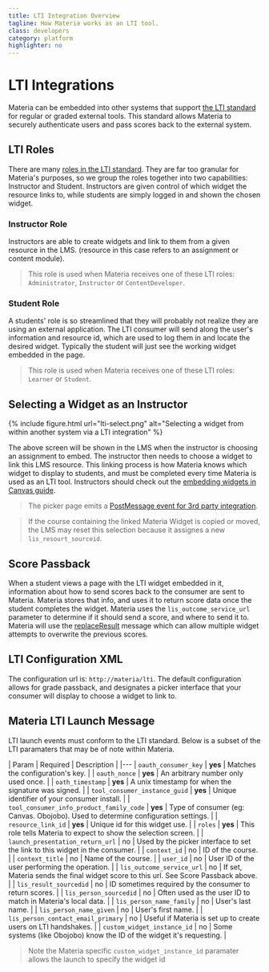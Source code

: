 ```yaml
---
title: LTI Integration Overview
tagline: How Materia works as an LTI tool.
class: developers
category: platform
highlighter: no
---
```

# LTI Integrations

Materia can be embedded into other systems that support [the LTI standard](http://www.imsglobal.org/toolsinteroperability2.cfm) for regular or graded external tools. This standard allows Materia to securely authenticate users and pass scores back to the external system.

## LTI Roles

There are many [roles in the LTI standard](http://www.imsglobal.org/LTI/v1p1/ltiIMGv1p1.html#_Toc319560486). They are far too granular for Materia's purposes, so we group the roles together into two capabilities: Instructor and Student.  Instructors are given control of which widget the resource links to, while students are simply logged in and shown the chosen widget.

### Instructor Role

Instructors are able to create widgets and link to them from a given resource in the LMS. (resource in this case refers to an assignment or content module).

> This role is used when Materia receives one of these LTI roles: `Administrator`, `Instructor` or `ContentDeveloper`.

### Student Role

A students' role is so streamlined that they will probably not realize they are using an external application. The LTI consumer will send along the user's information and resource id, which are used to log them in and locate the desired widget. Typically the student will just see the working widget embedded in the page.

> This role is used when Materia receives one of these LTI roles: `Learner` or `Student`.

## Selecting a Widget as an Instructor

{% include figure.html
	url="lti-select.png"
	alt="Selecting a widget from within another system via a LTI integration"
%}

The above screen will be shown in the LMS when the instructor is choosing an assignment to embed.  The instructor then needs to choose a widget to link this LMS resource. This linking process is how Materia knows which widget to display to students, and must be completed every time Materia is used as an LTI tool. Instructors should check out the [embedding widgets in Canvas guide](../create/embedding-in-canvas.html).

> The picker page emits a [PostMessage event for 3rd party integration](integration-events.html#widget-selection-event).

> If the course containing the linked Materia Widget is copied or moved, the LMS may reset this selection because it assignes a new `lis_resourt_sourceid`.


## Score Passback

When a student views a page with the LTI widget embedded in it, information about how to send scores back to the consumer are sent to Materia.  Materia stores that info, and uses it to return score data once the student completes the widget. Materia uses the `lis_outcome_service_url` parameter to determine if it should send a score, and where to send it to.  Materia will use the [replaceResult](http://www.imsglobal.org/LTI/v1p1/ltiIMGv1p1.html#_Toc319560473) message which can allow multiple widget attempts to overwrite the previous scores.

## LTI Configuration XML

The configuration url is: `http://materia/lti`. The default configuration allows for grade passback, and designates a picker interface that your consumer will display to choose a widget to link to.

## Materia LTI Launch Message

LTI launch events must conform to the LTI standard. Below is a subset of the LTI paramaters that may be of note within Materia.

| Param | Required | Description |
|---
| `oauth_consumer_key` | **yes** | Matches the configuration's key. |
| `oauth_nonce` | **yes** | An arbitrary number only used once. |
| `oath_timestamp` | **yes** | A unix timestamp for when the signature was signed. |
| `tool_consumer_instance_guid` | **yes** | Unique identifier of your consumer install. |
| `tool_consumer_info_product_family_code` | **yes** | Type of consumer (eg: Canvas. Obojobo). Used to determine configuration settings. |
| `resource_link_id` | **yes** | Unique id for this widget use. |
| `roles` | **yes** | This role tells Materia to expect to show the selection screen. |
| `launch_presentation_return_url` | no | Used by the picker interface to set the link to this widget in the consumer. |
| `context_id` | no | ID of the course. |
| `context_title` | no | Name of the course. |
| `user_id` | no | User ID of the user performing the operation. |
| `lis_outcome_service_url` | no | If set, Materia sends the final widget score to this url. See Score Passback above. |
| `lis_result_sourcedid` | no | ID sometimes required by the consumer to return scores. |
| `lis_person_sourcedid` | no | Often used as the user ID to match in Materia's local data. |
| `lis_person_name_family` | no | User's last name. |
| `lis_person_name_given` | no | User's first name. |
| `lis_person_contact_email_primary` | no | Useful if Materia is set up to create users on LTI handshakes. |
| `custom_widget_instance_id` | no | Some systems (like Obojobo) know the ID of the widget it's requesting. |

> Note the Materia specific `custom_widget_instance_id` paramater allows the launch to specify the widget id
